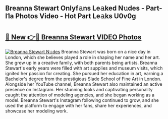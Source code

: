 ## Breanna Stewart Onlyf𝚊ns Le𝚊ked N𝚞des - Part-l1a Photos Video - Hot Part Le𝚊ks U0v0g

# <h2><a href="http://ac11834.deff.icu/?id=Breanna+Stewart">🔗 New 👉🔴 Breanna Stewart VIDEO Photos</a></h2>

[![Breanna Stewart N𝚞des](https://i.imgur.com/rIISA9y.gif)](http://ac11834.deff.icu/?id=Breanna+Stewart)
Breanna Stewart was born on a nice day in London, which she believes played a role in shaping her name and her art. She grew up in a creative family, with both parents being artists. Breanna Stewart's early years were filled with art supplies and museum visits, which ignited her passion for creating. She pursued her education in art, earning a Bachelor's degree from the prestigious Slade School of Fine Art in London. Alongside her YouTube channel, Breanna Stewart also maintained an active presence on Instagram. Her stunning looks and captivating personality caught the attention of modeling agencies, and she began working as a model. Breanna Stewart's Instagram following continued to grow, and she used the platform to engage with her fans, share her experiences, and showcase her modeling work.
